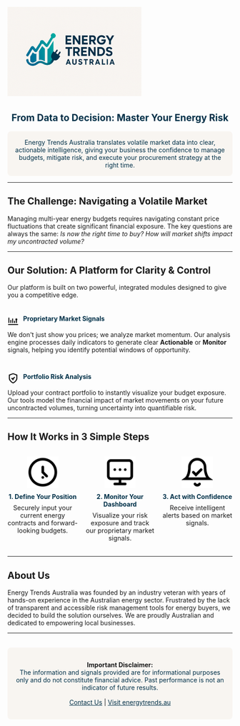 # <img src="https://raw.githubusercontent.com/TrentLindop/energytrends-au/main/icons/EnergyTrends_LOGO.png" width="300" alt="Energy Trends Australia Logo">

<h2 align="center" style="color: #003048;">From Data to Decision: Master Your Energy Risk</h2>

<p align="center" style="color: #003048; background-color: #f8f5f1; padding: 1rem; border-radius: 8px;">
  Energy Trends Australia translates volatile market data into clear, actionable intelligence, giving your business the confidence to manage budgets, mitigate risk, and execute your procurement strategy at the right time.
</p>

---

## The Challenge: Navigating a Volatile Market

Managing multi-year energy budgets requires navigating constant price fluctuations that create significant financial exposure. The key questions are always the same: *Is now the right time to buy? How will market shifts impact my uncontracted volume?*

---

## Our Solution: A Platform for Clarity & Control

Our platform is built on two powerful, integrated modules designed to give you a competitive edge.

<div style="display: grid; grid-template-columns: repeat(auto-fit, minmax(300px, 1fr)); gap: 1.5rem; margin-top: 1rem;">

<div>
  <h4 style="color: #003048;"><img src="icons/market-signal.svg" width="25" alt="Market Signal Icon" align="left" style="margin-right: 10px;">Proprietary Market Signals</h4>
  We don't just show you prices; we analyze market momentum. Our analysis engine processes daily indicators to generate clear <strong>Actionable</strong> or <strong>Monitor</strong> signals, helping you identify potential windows of opportunity.
</div>

<div>
  <h4 style="color: #003048;"><img src="icons/risk-shield.svg" width="25" alt="Risk Shield Icon" align="left" style="margin-right: 10px;">Portfolio Risk Analysis</h4>
  Upload your contract portfolio to instantly visualize your budget exposure. Our tools model the financial impact of market movements on your future uncontracted volumes, turning uncertainty into quantifiable risk.
</div>

</div>

---

## How It Works in 3 Simple Steps

<div style="display: grid; grid-template-columns: repeat(auto-fit, minmax(150px, 1fr)); text-align: center; gap: 1rem; margin: 2rem 0;">

<div>
  <img src="icons/step-define.svg" width="70" alt="Step 1: Define">
  <h4 style="margin: 0.5rem 0; color: #003048;">1. Define Your Position</h4>
  <p style="font-size: 0.9rem; margin: 0;">Securely input your current energy contracts and forward-looking budgets.</p>
</div>

<div>
  <img src="icons/step-monitor.svg" width="70" alt="Step 2: Monitor">
  <h4 style="margin: 0.5rem 0; color: #003048;">2. Monitor Your Dashboard</h4>
  <p style="font-size: 0.9rem; margin: 0;">Visualize your risk exposure and track our proprietary market signals.</p>
</div>

<div>
  <img src="icons/step-alerts.svg" width="70" alt="Step 3: Act">
  <h4 style="margin: 0.5rem 0; color: #003048;">3. Act with Confidence</h4>
  <p style="font-size: 0.9rem; margin: 0;">Receive intelligent alerts based on market signals.</p>
</div>

</div>

---

## About Us

Energy Trends Australia was founded by an industry veteran with years of hands-on experience in the Australian energy sector. Frustrated by the lack of transparent and accessible risk management tools for energy buyers, we decided to build the solution ourselves. We are proudly Australian and dedicated to empowering local businesses.

---

<div align="center" style="background-color: #f8f5f1; padding: 1rem; border-radius: 8px; margin-top: 2rem;">

**Important Disclaimer:**  
<span style="color: #003048;">The information and signals provided are for informational purposes only and do not constitute financial advice. Past performance is not an indicator of future results.</span>

<p style="margin-top: 1rem;">
  <a href="mailto:info@energytrends.au" style="color: #003048; text-decoration: underline;">Contact Us</a> | 
  <a href="https://energytrends.au" style="color: #003048; text-decoration: underline;">Visit energytrends.au</a>
</p>

</div>
